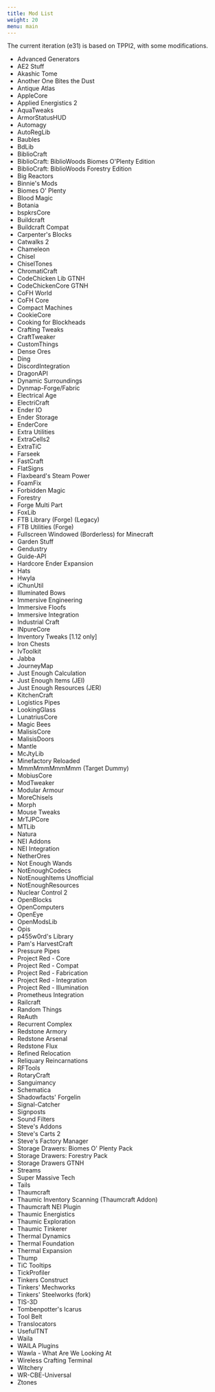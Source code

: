 ```yaml
---
title: Mod List
weight: 20
menu: main
---
```


The current iteration (e31) is based on TPPI2, with some modifications.

- Advanced Generators
- AE2 Stuff
- Akashic Tome
- Another One Bites the Dust
- Antique Atlas
- AppleCore
- Applied Energistics 2
- AquaTweaks
- ArmorStatusHUD
- Automagy
- AutoRegLib
- Baubles
- BdLib
- BiblioCraft
- BiblioCraft: BiblioWoods Biomes O'Plenty Edition
- BiblioCraft: BiblioWoods Forestry Edition
- Big Reactors
- Binnie's Mods
- Biomes O' Plenty
- Blood Magic
- Botania
- bspkrsCore
- Buildcraft
- Buildcraft Compat
- Carpenter's Blocks
- Catwalks 2
- Chameleon
- Chisel
- ChiselTones
- ChromatiCraft
- CodeChicken Lib GTNH
- CodeChickenCore GTNH
- CoFH World
- CoFH Core
- Compact Machines
- CookieCore
- Cooking for Blockheads
- Crafting Tweaks
- CraftTweaker
- CustomThings
- Dense Ores
- Ding
- DiscordIntegration
- DragonAPI
- Dynamic Surroundings
- Dynmap-Forge/Fabric
- Electrical Age
- ElectriCraft
- Ender IO
- Ender Storage
- EnderCore
- Extra Utilities
- ExtraCells2
- ExtraTiC
- Farseek
- FastCraft
- FlatSigns
- Flaxbeard's Steam Power
- FoamFix
- Forbidden Magic
- Forestry
- Forge Multi Part
- FoxLib
- FTB Library (Forge) (Legacy)
- FTB Utilities (Forge)
- Fullscreen Windowed (Borderless) for Minecraft
- Garden Stuff
- Gendustry
- Guide-API
- Hardcore Ender Expansion
- Hats
- Hwyla
- iChunUtil
- Illuminated Bows
- Immersive Engineering
- Immersive Floofs
- Immersive Integration
- Industrial Craft
- INpureCore
- Inventory Tweaks [1.12 only] 
- Iron Chests
- IvToolkit
- Jabba
- JourneyMap
- Just Enough Calculation
- Just Enough Items (JEI)
- Just Enough Resources (JER)
- KitchenCraft
- Logistics Pipes
- LookingGlass
- LunatriusCore
- Magic Bees
- MalisisCore
- MalisisDoors
- Mantle
- McJtyLib
- Minefactory Reloaded
- MmmMmmMmmMmm (Target Dummy)
- MobiusCore
- ModTweaker
- Modular Armour
- MoreChisels
- Morph
- Mouse Tweaks
- MrTJPCore
- MTLib
- Natura
- NEI Addons
- NEI Integration
- NetherOres
- Not Enough Wands
- NotEnoughCodecs
- NotEnoughItems Unofficial
- NotEnoughResources
- Nuclear Control 2
- OpenBlocks
- OpenComputers
- OpenEye
- OpenModsLib
- Opis
- p455w0rd's Library
- Pam's HarvestCraft
- Pressure Pipes
- Project Red - Core
- Project Red - Compat
- Project Red - Fabrication
- Project Red - Integration
- Project Red - Illumination
- Prometheus Integration
- Railcraft
- Random Things
- ReAuth
- Recurrent Complex
- Redstone Armory
- Redstone Arsenal
- Redstone Flux
- Refined Relocation
- Reliquary Reincarnations
- RFTools
- RotaryCraft
- Sanguimancy
- Schematica
- Shadowfacts' Forgelin
- Signal-Catcher
- Signposts
- Sound Filters
- Steve's Addons
- Steve's Carts 2
- Steve's Factory Manager
- Storage Drawers: Biomes O' Plenty Pack
- Storage Drawers: Forestry Pack
- Storage Drawers GTNH
- Streams
- Super Massive Tech
- Tails
- Thaumcraft
- Thaumic Inventory Scanning (Thaumcraft Addon)
- Thaumcraft NEI Plugin
- Thaumic Energistics
- Thaumic Exploration
- Thaumic Tinkerer
- Thermal Dynamics
- Thermal Foundation
- Thermal Expansion
- Thump
- TiC Tooltips
- TickProfiler
- Tinkers Construct
- Tinkers' Mechworks
- Tinkers' Steelworks (fork)
- TIS-3D
- Tombenpotter's Icarus
- Tool Belt
- Translocators
- UsefulTNT
- Waila
- WAILA Plugins
- Wawla - What Are We Looking At
- Wireless Crafting Terminal
- Witchery
- WR-CBE-Universal
- Ztones